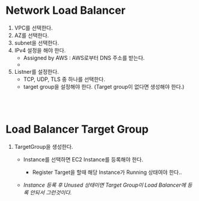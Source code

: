 Network Load Balancer
=====================

1. VPC를 선택한다.
2. AZ를 선택한다.
3. subnet을 선택한다.
4. IPv4 설정을 해야 한다.
    - Assigned by AWS : AWS로부터 DNS 주소를 받는다.
    - 
5. Listner를 설정한다.
    - TCP, UDP, TLS 중 하나를 선택한다.
    - target group을 설정해야 한다. (Target group이 없다면 생성해야 한다.)


<br>
<br>

Load Balancer Target Group
==========================
1. TargetGroup을 생성한다.
    - Instance를 선택하면 EC2 Instance를 등록해야 한다.
        - Register Target을 할때 해당 Instance가 Running 상태여야 한다..

    - *Instance 등록 후 Unused 상태이면 Target Group이 Load Balancer에 등록 안되서 그런것이다.*

